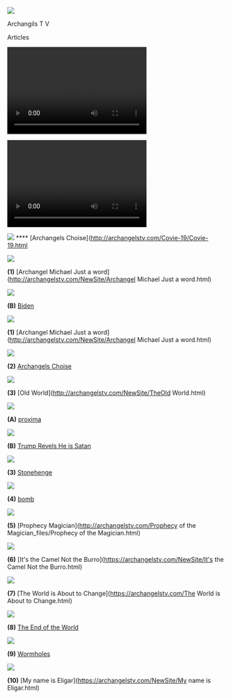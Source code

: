 
![](images/logo_main.png)


Archangils  T V

Articles



<video src="http://kidsbooksandfun.com/Videos/cookiemonster.avi" width="320" height="200" controls preload></video>

<video src="http://kidsbooksandfun.com/Videos/cookiemonster.avi" width="320" height="200" controls preload></video>


![](images/lion9.jpg)
**** [Archangels Choise](http://archangelstv.com/Covie-19/Covie-19.html


![](images/stmich.jpg)

**(1)** [Archangel Michael Just a word](http://archangelstv.com/NewSite/Archangel Michael Just a word.html)

![](images/biden5.jpg)

**(B)** [Biden](http://archangelstv.com/Biden.html)

![](images/hourglass2.jpg)

**(1)** [Archangel Michael Just a word](http://archangelstv.com/NewSite/Archangel Michael Just a word.html)

![](images/warren1.jpg)

**(2)** [Archangels Choise](http://archangelstv.com/NewSite/Warren4.html)

![](images/user3_bg.png)

**(3)** [Old World](http://archangelstv.com/NewSite/TheOld World.html)

![](images/proxmi.jpg)

**(A)** [proxima](http://archangelstv.com/NewSite/Proxima.html)

![](images/image001.jpg)

**(B)** [Trump Revels He is Satan](http://archangelstv.com/Satan/Satan.html)

![](images/stone11.jpg)

**(3)** [Stonehenge](http://archangelstv.com/NewSite/Stoneheng/index.html)

![](images/Belicamp4.jpg)    

**(4)** [bomb](http://archangelstv.com/NewSite/bomb/bomb.html)

![](images/belicamp.jpg)

**(5)** [Prophecy Magician](http://archangelstv.com/Prophecy of the Magician_files/Prophecy of the Magician.html)

![](images/camel1.jpg)

**(6)** [It's the Camel Not the Burro](https://archangelstv.com/NewSite/It's the Camel Not the Burro.html)

![](images/user3_bg.png)

**(7)** [The World is About to Change](https://archangelstv.com/The World is About to Change.html)

![](images/end6.jpg)

**(8)** [The End of the World](https://archangelstv.com/ANewSiteFile/TheEndoftheWorld/index.html)

![](images/What-is-a-Wormhole.jpg)
  
**(9)** [Wormholes](http://archangelstv.com/NewSite/Wormholes/index.html)

![](images/8.jpg)

**(10)** [My name is Eligar](https://archangelstv.com/NewSite/My name is Eligar.html)



